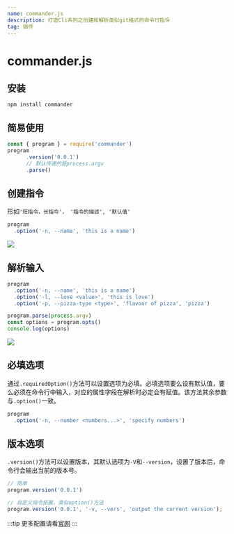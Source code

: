 ```yaml
---
name: commander.js
description: 打造Cli系列之创建和解析类似git格式的命令行指令
tag: 插件
---
```




# commander.js

## 安装
```shell
npm install commander
```


## 简易使用
``` js
const { program } = require('commander')
program
      .version('0.0.1')
      // 默认传递的是process.argv
      .parse()
```

## 创建指令
形如`'短指令，长指令'， '指令的描述', '默认值'`

```js
program
  .option('-n, --name', 'this is a name')
```
![](/md/commander2.png)


## 解析输入
```js
program
  .option('-n, --name', 'this is a name')
  .option('-l, --love <value>', 'this is love')
  .option('-p, --pizza-type <type>', 'flavour of pizza', 'pizza')

program.parse(process.argv)
const options = program.opts()
console.log(options)
```
![](/md/commander2.png)

## 必填选项
通过`.requiredOption()`方法可以设置选项为必填。必填选项要么设有默认值，要么必须在命令行中输入，对应的属性字段在解析时必定会有赋值。该方法其余参数与`.option()`一致。
```js
program
  .option('-n, --number <numbers...>', 'specify numbers')
```

## 版本选项
`.version()`方法可以设置版本，其默认选项为`-V`和`--version`，设置了版本后，命令行会输出当前的版本号。
```js
// 简单
program.version('0.0.1')

// 自定义指令拓展，类似option()方法
program.version('0.0.1', '-v, --vers', 'output the current version');
```

:::tip
更多配置请看[官网](https://github.com/tj/commander.js/blob/master/Readme_zh-CN.md#commanderjs)
:::